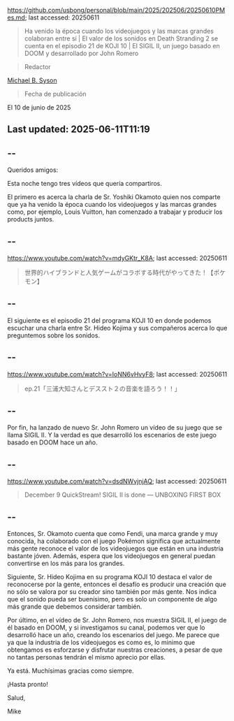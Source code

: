 https://github.com/usbong/personal/blob/main/2025/202506/20250610PMes.md; last accessed: 20250611

> Ha venido la época cuando los videojuegos y las marcas grandes colaboran entre sí | El valor de los sonidos en Death Stranding 2 se cuenta en el episodio 21 de KOJI 10 | El SIGIL II, un juego basado en DOOM y desarrollado por John Romero

> Redactor

[Michael B. Syson](https://www.linkedin.com/in/michaelsyson/)

> Fecha de publicación

El 10 de junio de 2025

## Last updated: 2025-06-11T11:19

## --

Queridos amigos:

Esta noche tengo tres vídeos que quería compartiros. 

El primero es acerca la charla de Sr. Yoshiki Okamoto quien nos comparte que ya ha venido la época cuando los videojuegos y las marcas grandes como, por ejemplo, Louis Vuitton, han comenzado a trabajar y producir los products juntos.

## --

https://www.youtube.com/watch?v=mdyGKtr_K8A; last accessed: 20250611

> 世界的ハイブランドと人気ゲームがコラボする時代がやってきた！【ポケモン】 

## --

El siguiente es el episodio 21 del programa KOJI 10 en donde podemos escuchar una charla entre Sr. Hideo Kojima y sus compañeros acerca lo que preguntemos sobre los sonidos.

## --

https://www.youtube.com/watch?v=IoNN6vHvyF8; last accessed: 20250611

> ep.21「三浦大知さんとデススト２の音楽を語ろう！！」 

## --

Por fin, ha lanzado de nuevo Sr. John Romero un vídeo de su juego que se llama SIGIL II. Y la verdad es que desarrolló los escenarios de este juego basado en DOOM hace un año.

## --

https://www.youtube.com/watch?v=dsdNWvjnjAQ; last accessed: 20250611

> December 9 QuickStream! SIGIL II is done — UNBOXING FIRST BOX 

## --

Entonces, Sr. Okamoto cuenta que como Fendi, una marca grande y muy conocida, ha colaborado con el juego Pokémon significa que actualmente más gente reconoce el valor de los videojuegos que están en una industria bastante jóven. Además, espera que los videojuegos en general puedan convertirse en los más para los grandes. 

Siguiente, Sr. Hideo Kojima en su programa KOJI 10 destaca el valor de reconocerse por la gente, entonces el desafío es producir una creación que no sólo se valora por su creador sino también por más gente. Nos indica que el sonido pueda ser buenísimo, pero es solo un componente de algo más grande que debemos considerar también.

Por último, en el vídeo de Sr. John Romero, nos muestra SIGIL II, el juego de él basado en DOOM, y si investigamos su canal, podemos ver que lo desarrolló hace un año, creando los escenarios del juego. Me parece que ya que la industria de los videojuegos es como es, lo minimo que obtengamos es esforzarse y disfrutar nuestras creaciones, a pesar de que no tantas personas tendrán el mismo aprecio por ellas.

Ya está. Muchísimas gracias como siempre.

¡Hasta pronto!

Salud,

Mike 